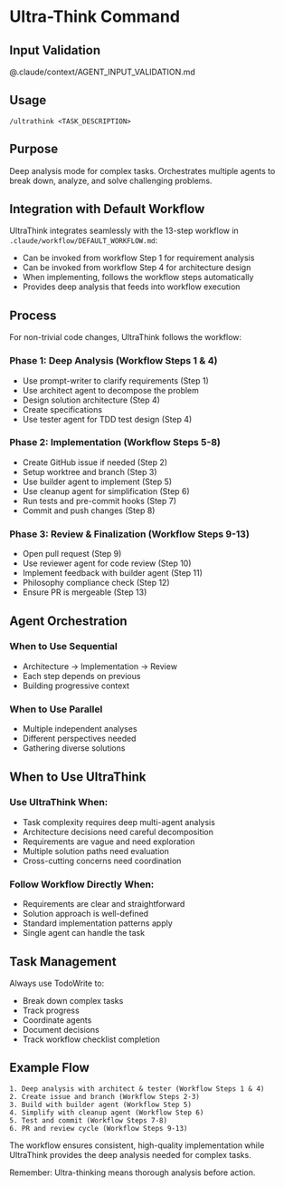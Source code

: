 # Ultra-Think Command

## Input Validation

@.claude/context/AGENT_INPUT_VALIDATION.md

## Usage

`/ultrathink <TASK_DESCRIPTION>`

## Purpose

Deep analysis mode for complex tasks. Orchestrates multiple agents to break down, analyze, and solve challenging problems.

## Integration with Default Workflow

UltraThink integrates seamlessly with the 13-step workflow in `.claude/workflow/DEFAULT_WORKFLOW.md`:

- Can be invoked from workflow Step 1 for requirement analysis
- Can be invoked from workflow Step 4 for architecture design
- When implementing, follows the workflow steps automatically
- Provides deep analysis that feeds into workflow execution

## Process

For non-trivial code changes, UltraThink follows the workflow:

### Phase 1: Deep Analysis (Workflow Steps 1 & 4)

- Use prompt-writer to clarify requirements (Step 1)
- Use architect agent to decompose the problem
- Design solution architecture (Step 4)
- Create specifications
- Use tester agent for TDD test design (Step 4)

### Phase 2: Implementation (Workflow Steps 5-8)

- Create GitHub issue if needed (Step 2)
- Setup worktree and branch (Step 3)
- Use builder agent to implement (Step 5)
- Use cleanup agent for simplification (Step 6)
- Run tests and pre-commit hooks (Step 7)
- Commit and push changes (Step 8)

### Phase 3: Review & Finalization (Workflow Steps 9-13)

- Open pull request (Step 9)
- Use reviewer agent for code review (Step 10)
- Implement feedback with builder agent (Step 11)
- Philosophy compliance check (Step 12)
- Ensure PR is mergeable (Step 13)

## Agent Orchestration

### When to Use Sequential

- Architecture → Implementation → Review
- Each step depends on previous
- Building progressive context

### When to Use Parallel

- Multiple independent analyses
- Different perspectives needed
- Gathering diverse solutions

## When to Use UltraThink

### Use UltraThink When:

- Task complexity requires deep multi-agent analysis
- Architecture decisions need careful decomposition
- Requirements are vague and need exploration
- Multiple solution paths need evaluation
- Cross-cutting concerns need coordination

### Follow Workflow Directly When:

- Requirements are clear and straightforward
- Solution approach is well-defined
- Standard implementation patterns apply
- Single agent can handle the task

## Task Management

Always use TodoWrite to:

- Break down complex tasks
- Track progress
- Coordinate agents
- Document decisions
- Track workflow checklist completion

## Example Flow

```
1. Deep analysis with architect & tester (Workflow Steps 1 & 4)
2. Create issue and branch (Workflow Steps 2-3)
3. Build with builder agent (Workflow Step 5)
4. Simplify with cleanup agent (Workflow Step 6)
5. Test and commit (Workflow Steps 7-8)
6. PR and review cycle (Workflow Steps 9-13)
```

The workflow ensures consistent, high-quality implementation while UltraThink provides the deep analysis needed for complex tasks.

Remember: Ultra-thinking means thorough analysis before action.
